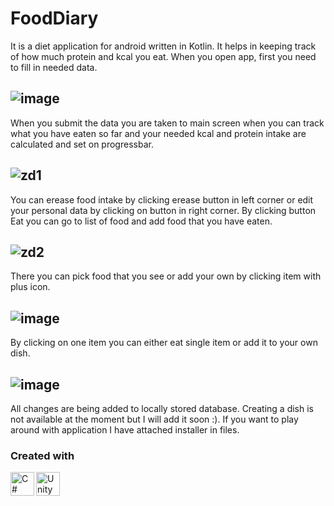 # FoodDiary
It is a diet application for android written in Kotlin. It helps in keeping track of how much protein and kcal you eat. 
When you open app, first you need to fill in needed data. 


![image](https://user-images.githubusercontent.com/88843916/136822432-a423ca38-8df1-46af-9238-0908bd8c6cbd.png)
---
When you submit the data you are taken to main screen when you can track what you have eaten so far and your needed kcal and protein intake are calculated and set on progressbar.

![zd1](https://user-images.githubusercontent.com/88843916/133831546-3c3137e4-a645-4f9b-bcfb-29a75b3c83ee.JPG)
---
You can erease food intake by clicking erease button in left corner or edit your personal data by clicking on button in right corner.
By clicking button Eat you can go to list of food and add food that you have eaten.

![zd2](https://user-images.githubusercontent.com/88843916/133831563-95c170df-8458-4aae-baf9-16cec8ea649b.JPG)
---
There you can pick food that you see or add your own by clicking item with plus icon.

![image](https://user-images.githubusercontent.com/88843916/136823619-60e132d0-ac70-460f-9194-89a50e664bbb.png)
---
By clicking on one item you can either eat single item or add it to your own dish.

![image](https://user-images.githubusercontent.com/88843916/136823862-332ec478-2b10-4941-b7d7-812ecc05a2c9.png)
---
All changes are being added to locally stored database. Creating a dish is not available at the moment but I will add it soon :). If you want to play around with application I have attached installer in files.

### Created with 

<img align="left" alt="C#" width="38px" src="https://camo.githubusercontent.com/96a9c9dda43b39553c6d3e80e6ba72da83e9d8bba7b59818a87a911d28dde72b/68747470733a2f2f75706c6f61642e77696b696d656469612e6f72672f77696b6970656469612f636f6d6d6f6e732f372f37342f4b6f746c696e5f49636f6e2e706e67" />
<img align="left" alt="Unity" width="38px" src="https://camo.githubusercontent.com/6b1ca78ffdc83a791dd7985838550beb009d8f83b9fc28c918bc9360aef8339e/68747470733a2f2f75706c6f61642e77696b696d656469612e6f72672f77696b6970656469612f636f6d6d6f6e732f7468756d622f652f65332f416e64726f69645f53747564696f5f49636f6e5f253238323031342d323031392532392e7376672f3132303070782d416e64726f69645f53747564696f5f49636f6e5f253238323031342d323031392532392e7376672e706e67" />
